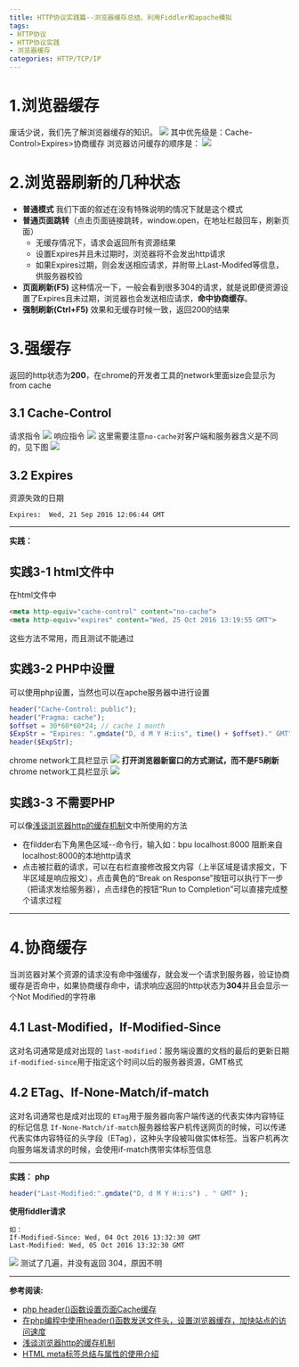 ```yaml
---
title: HTTP协议实践篇--浏览器缓存总结、利用Fiddler和apache模拟
tags: 
- HTTP协议
- HTTP协议实践
- 浏览器缓存
categories: HTTP/TCP/IP
---
```

# 1.浏览器缓存
废话少说，我们先了解浏览器缓存的知识。
![](https://raw.githubusercontent.com/zrysmt/mdPics/master/HTTP%E5%8D%8F%E8%AE%AE/2/http2-1.png)
其中优先级是：Cache-Control>Expires>协商缓存
浏览器访问缓存的顺序是：
![](https://raw.githubusercontent.com/zrysmt/mdPics/master/HTTP%E5%8D%8F%E8%AE%AE/2/http2-2.png)
# 2.浏览器刷新的几种状态
- **普通模式** 我们下面的叙述在没有特殊说明的情况下就是这个模式
- **普通页面跳转**（点击页面链接跳转，window.open，在地址栏敲回车，刷新页面）
  + 无缓存情况下，请求会返回所有资源结果
  + 设置Expires并且未过期时，浏览器将不会发出http请求
  + 如果Expires过期，则会发送相应请求，并附带上Last-Modifed等信息，供服务器校验
- **页面刷新(F5)**
   这种情况一下，一般会看到很多304的请求，就是说即便资源设置了Expires且未过期，浏览器也会发送相应请求，**命中协商缓存**。
- **强制刷新(Ctrl+F5)**
   效果和无缓存时候一致，返回200的结果

# 3.强缓存
返回的http状态为**200**，在chrome的开发者工具的network里面size会显示为from cache
## 3.1 Cache-Control
请求指令
![](https://raw.githubusercontent.com/zrysmt/mdPics/master/HTTP%E5%8D%8F%E8%AE%AE/2/http2-3.png)
响应指令
![](https://raw.githubusercontent.com/zrysmt/mdPics/master/HTTP%E5%8D%8F%E8%AE%AE/2/http2-4.png)
这里需要注意`no-cache`对客户端和服务器含义是不同的，见下图
![](https://raw.githubusercontent.com/zrysmt/mdPics/master/HTTP%E5%8D%8F%E8%AE%AE/2/http2-5.png)

## 3.2 Expires
资源失效的日期
```
Expires:  Wed, 21 Sep 2016 12:06:44 GMT
```

---
**实践：**
## 实践3-1 html文件中
在html文件<head>中

```html
<meta http-equiv="cache-control" content="no-cache">
<meta http-equiv="expires" content="Wed, 25 Oct 2016 13:19:55 GMT">
```
这些方法不常用，而且测试不能通过
## 实践3-2 PHP中设置

可以使用php设置，当然也可以在apche服务器中进行设置
```php
header("Cache-Control: public");
header("Pragma: cache");
$offset = 30*60*60*24; // cache 1 month
$ExpStr = "Expires: ".gmdate("D, d M Y H:i:s", time() + $offset)." GMT";
header($ExpStr);
```
chrome network工具栏显示
![](https://raw.githubusercontent.com/zrysmt/mdPics/master/HTTP%E5%8D%8F%E8%AE%AE/2/http2-6.png)
**打开浏览器新窗口的方式测试，而不是F5刷新**
chrome network工具栏显示
![](https://raw.githubusercontent.com/zrysmt/mdPics/master/HTTP%E5%8D%8F%E8%AE%AE/2/http2-7.png)

## 实践3-3 不需要PHP
可以像[浅谈浏览器http的缓存机制](http://www.cnblogs.com/vajoy/p/5341664.html)文中所使用的方法

- 在fildder右下角黑色区域--命令行，输入如：bpu localhost:8000 阻断来自localhost:8000的本地http请求      
- 点击被拦截的请求，可以在右栏直接修改报文内容（上半区域是请求报文，下半区域是响应报文），点击黄色的“Break on Response”按钮可以执行下一步（把请求发给服务器），点击绿色的按钮“Run to Completion”可以直接完成整个请求过程

---

# 4.协商缓存
当浏览器对某个资源的请求没有命中强缓存，就会发一个请求到服务器，验证协商缓存是否命中，如果协商缓存命中，请求响应返回的http状态为**304**并且会显示一个Not Modified的字符串
## 4.1 Last-Modified，If-Modified-Since
这对名词通常是成对出现的
`last-modified`：服务端设置的文档的最后的更新日期
`if-modified-since`用于指定这个时间以后的服务器资源，GMT格式

## 4.2 ETag、If-None-Match/if-match
这对名词通常也是成对出现的
`ETag`用于服务器向客户端传送的代表实体内容特征的标记信息
`If-None-Match/if-match`服务器给客户机传送网页的时候，可以传递代表实体内容特征的头字段（ETag），这种头字段被叫做实体标签。当客户机再次向服务端发请求的时候，会使用if-match携带实体标签信息

---

**实践：**
**php**
```php
header("Last-Modified:".gmdate("D, d M Y H:i:s") . " GMT" );
```
**使用fiddler请求**
```
如：
If-Modified-Since: Wed, 04 Oct 2016 13:32:30 GMT
Last-Modified: Wed, 05 Oct 2016 13:32:30 GMT
```
![](https://raw.githubusercontent.com/zrysmt/mdPics/master/HTTP%E5%8D%8F%E8%AE%AE/2/http2-8.png)
测试了几遍，并没有返回 304，原因不明

---

**参考阅读:**
- [php header()函数设置页面Cache缓存](http://www.111cn.net/phper/php/48528.htm)
- [在php编程中使用header()函数发送文件头，设置浏览器缓存，加快站点的访问速度](http://www.lampweb.org/seo/4/11.html)
- [浅谈浏览器http的缓存机制](http://www.cnblogs.com/vajoy/p/5341664.html)
- [HTML meta标签总结与属性的使用介绍](http://www.imooc.com/article/4475)